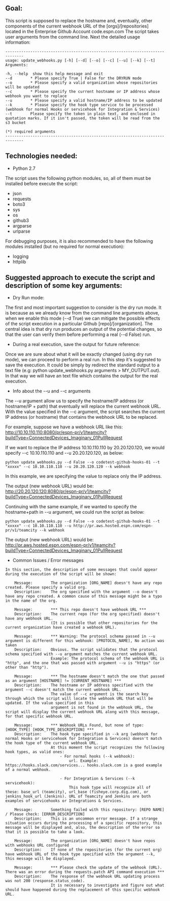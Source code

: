 ## Goal:

This script is supposed to replace the hostname and, eventually, other components of the current webhook URL of the [orgs]/[repositories] located in the Enterprise Github Account code.espn.com
The script takes user arguments from the command line. Next the detailed usage information:

```
------------------------------------------------------------------------------
usage: update_webhooks.py [-h] [--d] [--o] [--c] [--u] [--k] [--t]
Arguments:

-h, --help  show this help message and exit
--d        * Please specify True | False for the DRYRUN mode
--o        * Please specify a valid organization whose repositories will be updated
--c        * Please specify the current hostname or IP address whose webhook you want to replace
--u        * Please specify a valid hostname/IP address to be updated
--k        * Please specify the hook type service to be processed (webhook for normal Hooks or servicehook for Integration & Services)
--t        Please specify the token in plain text, and enclosed in quotation marks. If it isn't passed, the token will be read from the s3 bucket

(*) required arguments
------------------------------------------------------------------------------
```

## Technologies needed:

- Python 2.7

The script uses the following python modules, so, all of them must be installed before execute the script:
- json
- requests
- boto3
- sys
- os
- github3
- argparse
- urlparse

For debugging purposes, it is also recommended to have the following modules installed
(but no required for normal execution):
- logging
- httplib


## Suggested approach to execute the script and description of some key arguments:

- Dry Run mode:

The first and most important suggestion to consider is the dry run mode. It is because as we already know from the command line arguments above, when we enable this mode (--d True) we can mitigate the possible effects of the script execution in a particular Github [repo]/[organization].
The central idea is that dry run produces an output of the potential changes, so that the user can verify them before performing a real (--d False) run.



- During a real execution, save the output for future reference:

Once we are sure about what it will be exactly changed (using dry run mode), we can proceed to perform a real run.
In this step it's suggested to save the execution. It could be simply by redirect the standard output to a text file (e.g: python update_webhooks.py arguments > MY_OUTPUT.out).
In that way we will have an text file which contains the output for the real execution.



- Info about the --u and --c arguments

The --u argument allow us to specify the hostname/IP address (or hostname/IP + path) that eventually will replace the current webhook URL.
With the value specified in the --c argument, the script searches the current IP address (or hostname) that contains the webhook URL to be replaced.

For example, suppose we have a webhook URL like this:
http://10.10.110.110:8080/pr/espn-pr/v1/teamcity?buildType=ConnectedDevices_Imaginary_01PullRequest

If we want to replace the IP address 10.10.110.110 by 20.20.120.120, we would specify --c 10.10.110.110 and --u 20.20.120.120, as below:

```
python update_webhooks.py --d False --o codetest-github-hooks-01 --t "xxxxx" --c 10.10.110.110 --u 20.20.120.120 --k webhook
```

In this example, we are specifying the value to replace only the IP address.

The output (new webhook URL) would be:
http://20.20.120.120:8080/pr/espn-pr/v1/teamcity?buildType=ConnectedDevices_Imaginary_01PullRequest

Continuing with the same example, if we wanted to specify the hostname+path in --u argument, we could run the script as below:

```
python update_webhooks.py --d False --o codetest-github-hooks-01 --t "xxxxx" --c 10.10.110.110 --u http://pr.aws.hosted.espn.com/espn-pr/v1/teamcity --k webhook
```

The output (new webhook URL) would be:
http://pr.aws.hosted.espn.com/espn-pr/v1/teamcity?buildType=ConnectedDevices_Imaginary_01PullRequest




- Common Issues / Error messages

```
In this section, the description of some messages that could appear during the execution of the script will be shown:

	Message:		The organization [ORG_NAME] doesn't have any repo created. Please specify a valid org.
	Description: 	The org specified with the argument --o doesn't have any repo created. A common cause of this message might be a typo in the name of the org.
	
	Message:		*** This repo doesn't have webhook URL ***
	Description:	The current repo (for the org specified) doesn't have any webhook URL. 
					(It is possible that other repositories for the current organization have created a webhook URL).

	Message:		*** Warning: The protocol schema passed in --u argument is different for this webhook: [PROTOCOL_NAME], No action was taken
	Description:	Obvious. The script validates that the protocol schema specified with --u argument matches the current webhook URL.
					Example: The protocol schema of the webhook URL is "http", and the one that was passed with argument --u is "https" (or other than "http").
	
	Message:		*** The hostname doesn't match the one that passed as an argument [HOSTNAME] != [CURRENT_HOSTNAME] ***
	Description:	The hostname or IP address specified with the argument --c doesn't match the current webhook URL.
					The value of --c argument is the search key through which the script will locate the webhook URL that will be updated. If the value specified in this 
					argument is not found in the webhook URL, the script will display the current webhook URL along with this message, for that specific webhook URL.
	
	Message:		*** Webhook URLs Found, but none of type: [HOOK_TYPE] [HOOK_TYPE_DESCRIPTION] ***
	Description:	The hook type specified in --k arg (webhook for normal Hooks or servicehook for Integration & Services) doesn't match the hook type of the current webhook URL.
					At this moment the script recognizes the following hook types, as valid ones: 
						- For normal hooks (--k webhook): 
							url. Example: https://hooks.slack.com/services... hooks.slack.com is a good example of a normal webhook.
							
						- For Integration & Services (--k servicehook): 
							This hook type will recognize all of these: base_url (teamcity), url_base (fisheye.corp.dig.com), or jenkins_hook_url (Jenkins). URL of Teamcity and Jenkins are both examples of servicehooks or Integrations & Services.
					
	Message:		Something failed with this repository: [REPO NAME] / Please check: [ERROR_DESCRIPTION]
	Description:	This is an uncommon error message. If a strange situation occurs during the processing of a specific repository, this message will be displayed and, also, the description of the error so that it is possible to take a look.
	
	Message:		The organization [ORG_NAME] doesn't have repos with webhooks URL configured
	Description:	If none of the repositories (for the current org) have webhook URL of the hook type specified with the argument --k, this message will be displayed.
	
	Message:		*** Please check the update of the webhook (URL). There was an error during the requests.patch API command execution ***
	Description: 	The response of the webhook URL updating process was not 200 (response.status_code).
					It is necessary to investigate and figure out what should have happened during the replacement of this specific webhook URL.
```
